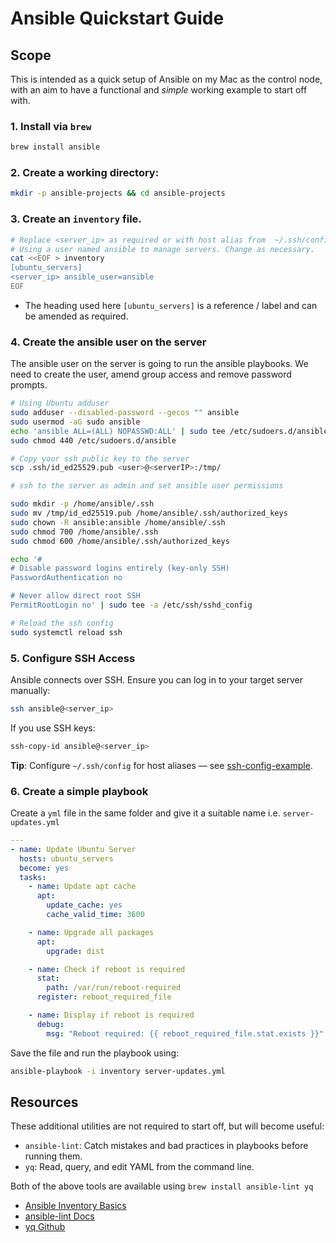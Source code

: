 # Ansible Quickstart Guide

## Scope

This is intended as a quick setup of Ansible on my Mac as the control node, with an aim to have a functional and *simple* working example to start off with.

### 1. Install via `brew`
```bash
brew install ansible 
```

### 2. Create a working directory:
```bash
mkdir -p ansible-projects && cd ansible-projects
```

### 3. Create an `inventory` file.

```bash
# Replace <server_ip> as required or with host alias from  ~/.ssh/config if configured.
# Using a user named ansible to manage servers. Change as necessary.
cat <<EOF > inventory
[ubuntu_servers]
<server_ip> ansible_user=ansible
EOF
```
- The heading used here `[ubuntu_servers]` is a reference / label and can be amended as required.

### 4. Create the ansible user on the server

The ansible user on the server is going to run the ansible playbooks. We need to create the user, amend group access and remove password prompts.

```bash
# Using Ubuntu adduser
sudo adduser --disabled-password --gecos "" ansible
sudo usermod -aG sudo ansible
echo 'ansible ALL=(ALL) NOPASSWD:ALL' | sudo tee /etc/sudoers.d/ansible
sudo chmod 440 /etc/sudoers.d/ansible

# Copy your ssh public key to the server
scp .ssh/id_ed25529.pub <user>@<serverIP>:/tmp/

# ssh to the server as admin and set ansible user permissions

sudo mkdir -p /home/ansible/.ssh
sudo mv /tmp/id_ed25519.pub /home/ansible/.ssh/authorized_keys
sudo chown -R ansible:ansible /home/ansible/.ssh
sudo chmod 700 /home/ansible/.ssh
sudo chmod 600 /home/ansible/.ssh/authorized_keys

echo '#
# Disable password logins entirely (key-only SSH)
PasswordAuthentication no

# Never allow direct root SSH
PermitRootLogin no' | sudo tee -a /etc/ssh/sshd_config

# Reload the ssh config
sudo systemctl reload ssh

```

### 5. Configure SSH Access

Ansible connects over SSH. Ensure you can log in to your target server manually:

```bash
ssh ansible@<server_ip>
```

If you use SSH keys:

```bash
ssh-copy-id ansible@<server_ip>
```

**Tip**: Configure `~/.ssh/config` for host aliases — see [ssh-config-example](../config-examples/general/ssh-config-example.md).


### 6. Create a simple playbook

Create a `yml` file in the same folder and give it a suitable name i.e. `server-updates.yml`

```yml
---
- name: Update Ubuntu Server
  hosts: ubuntu_servers
  become: yes
  tasks:
    - name: Update apt cache
      apt:
        update_cache: yes
        cache_valid_time: 3600

    - name: Upgrade all packages
      apt:
        upgrade: dist

    - name: Check if reboot is required
      stat:
        path: /var/run/reboot-required
      register: reboot_required_file

    - name: Display if reboot is required
      debug:
        msg: "Reboot required: {{ reboot_required_file.stat.exists }}"
```

Save the file and run the playbook using:

```bash
ansible-playbook -i inventory server-updates.yml
````

## Resources

These additional utilities are not required to start off, but will become useful:
- `ansible-lint`: Catch mistakes and bad practices in playbooks before running them.
- `yq`: Read, query, and edit YAML from the command line.

Both of the above tools are available using `brew install ansible-lint yq`

- [Ansible Inventory Basics](https://chatgpt.com/c/688f394a-838c-8320-87ab-05d0b737d926#:~:text=docs:Ansible%20Inventory-,Basics) 
- [ansible-lint Docs](https://ansible.readthedocs.io/projects/lint/)
- [yq Github](https://github.com/mikefarah/yq) 
